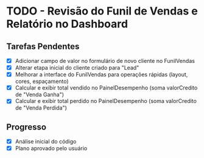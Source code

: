 # TODO - Revisão do Funil de Vendas e Relatório no Dashboard

## Tarefas Pendentes

- [x] Adicionar campo de valor no formulário de novo cliente no FunilVendas
- [x] Alterar etapa inicial do cliente criado para "Lead"
- [x] Melhorar a interface do FunilVendas para operações rápidas (layout, cores, espaçamento)
- [x] Calcular e exibir total vendido no PainelDesempenho (soma valorCredito de "Venda Ganha")
- [x] Calcular e exibir total perdido no PainelDesempenho (soma valorCredito de "Venda Perdida")

## Progresso
- [x] Análise inicial do código
- [x] Plano aprovado pelo usuário
